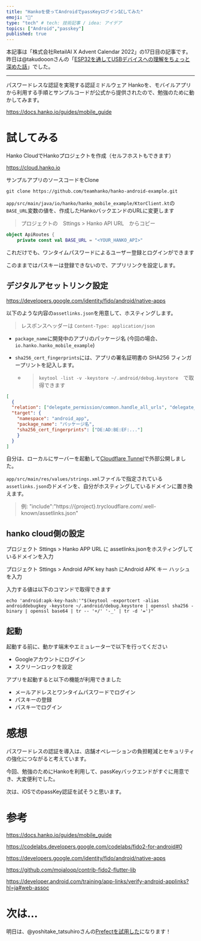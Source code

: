 ```yaml
---
title: "Hankoを使ってAndroidでpassKeyログイン試してみた"
emoji: "🎃"
type: "tech" # tech: 技術記事 / idea: アイデア
topics: ["Android","passkey"]
published: true
---
```


本記事は「株式会社RetailAI X Advent Calendar 2022」の17日目の記事です。
昨日は@takudooonさんの「[ESP32を通してUSBデバイスへの理解をちょっと深めた話](https://zenn.dev/takudooon/articles/79345e925bba01)」でした。

---

パスワードレスな認証を実現する認証ミドルウェア Hankoを、モバイルアプリから利用する手順とサンプルコードが公式から提供されたので、勉強のために動かしてみます。

https://docs.hanko.io/guides/mobile_guide

# 試してみる

Hanko CloudでHankoプロジェクトを作成（セルフホストもできます）

https://cloud.hanko.io


サンプルアプリのソースコードをClone

```
git clone https://github.com/teamhanko/hanko-android-example.git
```


`app/src/main/java/io/hanko/hanko_mobile_example/KtorClient.kt`の`BASE_URL`変数の値を、作成したHankoバックエンドのURLに変更します

> プロジェクトの　Sttings > Hanko API URL　からコピー

```kotlin
object ApiRoutes {
    private const val BASE_URL = "<YOUR_HANKO_API>"
```

これだけでも、ワンタイムパスワードによるユーザー登録とログインができます

このままではパスキーは登録できないので、アプリリンクを設定します。

## デジタルアセットリンク設定

https://developers.google.com/identity/fido/android/native-apps

以下のような内容の`assetlinks.json`を用意して、ホスティングします。
> レスポンスヘッダーは `Content-Type: application/json`

- `package_name`に開発中のアプリのパッケージ名 (今回の場合、`io.hanko.hanko_mobile_example`)

- `sha256_cert_fingerprints`には、アプリの署名証明書の SHA256 フィンガープリントを記入します。
  - > `keytool -list -v -keystore ~/.android/debug.keystore`　で取得できます

```json
[
  {
  "relation": ["delegate_permission/common.handle_all_urls", "delegate_permission/common.get_login_creds"],
  "target": {
    "namespace": "android_app",
    "package_name": "パッケージ名",
    "sha256_cert_fingerprints": ["DE:AD:BE:EF:..."]
    }
  }
]
```

自分は、ローカルにサーバーを起動して[Cloudflare Tunnel](https://developers.cloudflare.com/cloudflare-one/connections/connect-apps/)で外部公開しました。

`app/src/main/res/values/strings.xml`ファイルで指定されている`assetlinks.json`のドメインを、自分がホスティングしているドメインに置き換えます。

> 例:  \"include\":"https://{project}.trycloudflare.com/.well-known/assetlinks.json\"


## hanko cloud側の設定

プロジェクト Sttings > Hanko APP URL に assetlinks.jsonをホスティングしているドメインを入力

プロジェクト Sttings > Android APK key hash にAndroid APK キー ハッシュを入力

入力する値は以下のコマンドで取得できます
```
echo 'android:apk-key-hash:'"$(keytool -exportcert -alias androiddebugkey -keystore ~/.android/debug.keystore | openssl sha256 -binary | openssl base64 | tr -- '+/' '-_' | tr -d '=')"
```


## 起動

起動する前に、動かす端末やエミュレーターで以下を行ってください

- Googleアカウントにログイン
- スクリーンロックを設定

アプリを起動すると以下の機能が利用できました

- メールアドレスとワンタイムパスワードでログイン
- パスキーの登録
- パスキーでログイン

# 感想


パスワードレスの認証を導入は、店舗オペレーションの負担軽減とセキュリティの強化につながると考えています。

今回、勉強のためにHankoを利用して、passKeyバックエンドがすぐに用意でき、大変便利でした。

次は、iOSでのpassKey認証を試そうと思います。

# 参考

https://docs.hanko.io/guides/mobile_guide

https://codelabs.developers.google.com/codelabs/fido2-for-android#0

https://developers.google.com/identity/fido/android/native-apps

https://github.com/mojaloop/contrib-fido2-flutter-lib

https://developer.android.com/training/app-links/verify-android-applinks?hl=ja#web-assoc


# 次は…

明日は、@yoshitake_tatsuhiroさんの[Prefectを試用した](https://qiita.com/yoshitake_tatsuhiro/items/8a066d106a7d32bc41d0)になります！


